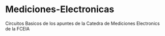 # Mediciones-Electronicas
 Circuitos Basicos de los apuntes de la Catedra de Mediciones Electronics de la FCEIA
